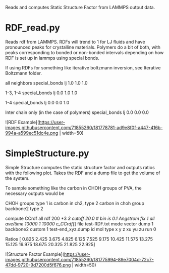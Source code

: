 Reads and computes Static Structure Factor from LAMMPS output data.

# RDF_read.py
Reads rdf from LAMMPS. RDFs will trend to 1 for LJ fluids and have pronounced peaks for crystalline materials. Polymers do a bit of both, with peaks corresponding to bonded or non-bonded intervals depending on how RDF is set up in lammps using special bonds.

If using RDFs for something like iterative boltzmann inversion, see Iterative Boltzmann folder.

all neighbors
special_bonds lj 1.0 1.0 1.0

1-3, 1-4
special_bonds lj 0.0 1.0 1.0

1-4
special_bonds lj 0.0 0.0 1.0

Inter chain only (in the case of polymers)
special_bonds lj 0.0 0.0 0.0

![RDF Example](https://user-images.githubusercontent.com/71855260/181778781-ad9e8f0f-a447-416b-994a-a599ec51dc4e.png | width=50)


# SimpleStructure.py

Simple Structure computes the static structure factor and outputs ratios with the following plot. Takes the RDF and a dump file to get the volume of the system.  

To sample something like the carbon in CHOH groups of PVA, the necessary outputs would be

CHOH groups
type 1 is carbon in ch2, type 2 carbon in choh
group backbone2 type 2

compute CCrdf all rdf 200 *3 *3 cutoff 20.0 # bin is 0.1 Angstrom
fix	 1 all ave/time  10000 1 10000 c_CCrdf[*] file test-RDF.txt mode vector
dump 1 backbone2 custom 1 test-end_xyz.dump id mol type x y z xu yu zu
run 0

 Ratios
[ 0.825  2.425  3.675  4.825  6.125  7.525  9.175 10.425 11.575 13.275
 15.125 16.975 18.675 20.325 21.825 22.925]

![Structure Factor Example](https://user-images.githubusercontent.com/71855260/181775994-89e7004d-72c7-47dd-9720-9d7200d5f676.png | width=50)
